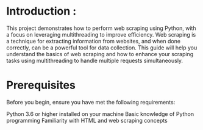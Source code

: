 # Introduction : 
This project demonstrates how to perform web scraping using Python, with a focus on leveraging multithreading to improve efficiency. Web scraping is a technique for extracting information from websites, and when done correctly, can be a powerful tool for data collection. This guide will help you understand the basics of web scraping and how to enhance your scraping tasks using multithreading to handle multiple requests simultaneously.

# Prerequisites
Before you begin, ensure you have met the following requirements:

Python 3.6 or higher installed on your machine
Basic knowledge of Python programming
Familiarity with HTML and web scraping concepts
